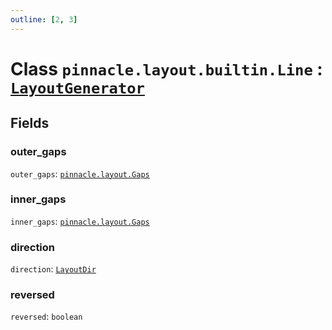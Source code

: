 ```yaml
---
outline: [2, 3]
---
```


# Class `pinnacle.layout.builtin.Line` : <code><a href="/lua-reference/classes/LayoutGenerator">LayoutGenerator</a></code>




## Fields

### outer_gaps

`outer_gaps`: <code><a href="/lua-reference/aliases/pinnacle.layout.Gaps">pinnacle.layout.Gaps</a></code>



### inner_gaps

`inner_gaps`: <code><a href="/lua-reference/aliases/pinnacle.layout.Gaps">pinnacle.layout.Gaps</a></code>



### direction

`direction`: <code><a href="/lua-reference/aliases/LayoutDir">LayoutDir</a></code>



### reversed

`reversed`: <code>boolean</code>




